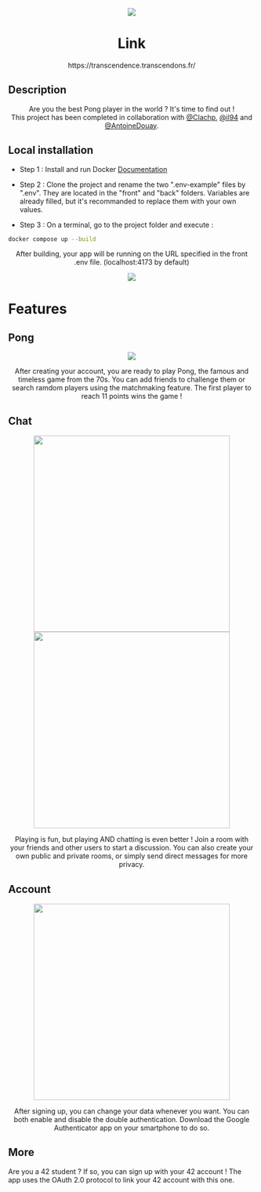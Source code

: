 <div align="center">
	<img src="other/readme_images/main.gif">
</div>

<h1 align="center">
	Link
</h1>
<p align="center">
	https://transcendence.transcendons.fr/
</p>


## Description
<p align="center">
	Are you the best Pong player in the world ? It's time to find out ! <br />
	This project has been completed in collaboration with <a href="https://github.com/Clachp" target="_blank">@Clachp</a>, <a href="https://github.com/il94" 		target="_blank">@il94</a> and <a href="https://github.com/AntoineDouay" target="_blank">@AntoineDouay</a>.
</p>



## Local installation

- Step 1 : Install and run Docker [Documentation](https://docs.docker.com/engine/install/)

- Step 2 : Clone the project and rename the two ".env-example" files by ".env". They are located in the "front" and "back" folders. Variables are already filled, but it's recommanded to replace them with your own values.

- Step 3 : On a terminal, go to the project folder and execute :
```bash
docker compose up --build
```

<p align="center">
	After building, your app will be running on the URL specified in the front .env file. (localhost:4173 by default)
</p>
<div align="center">
	<img src="other/readme_images/home.png">
</div>


# Features

## Pong
<div align="center">
	<img src="other/readme_images/game.gif">
</div>

<p align="center">
	After creating your account, you are ready to play Pong, the famous and timeless game from the 70s. You can add friends to challenge them or search ramdom players using the 	matchmaking feature. The first player to reach 11 points wins the game !
</p>

## Chat
<div align="center">
	<img src="other/readme_images/chat.png" width="400">
	<img src="other/readme_images/fight.png" width="400">
</div>

<p align="center">
	Playing is fun, but playing AND chatting is even better ! Join a room with your friends and other users to start a discussion. You can also create your own public and private rooms, or simply send direct messages for more privacy.
</p>

## Account
<div align="center">
	<img src="other/readme_images/settings.png" width="400">
</div>

<p align="center">
	After signing up, you can change your data whenever you want. You can both enable and disable the double authentication. Download the Google Authenticator app on your smartphone to do so.
</p>

## More
Are you a 42 student ? If so, you can sign up with your 42 account ! The app uses the OAuth 2.0 protocol to link your 42 account with this one.
